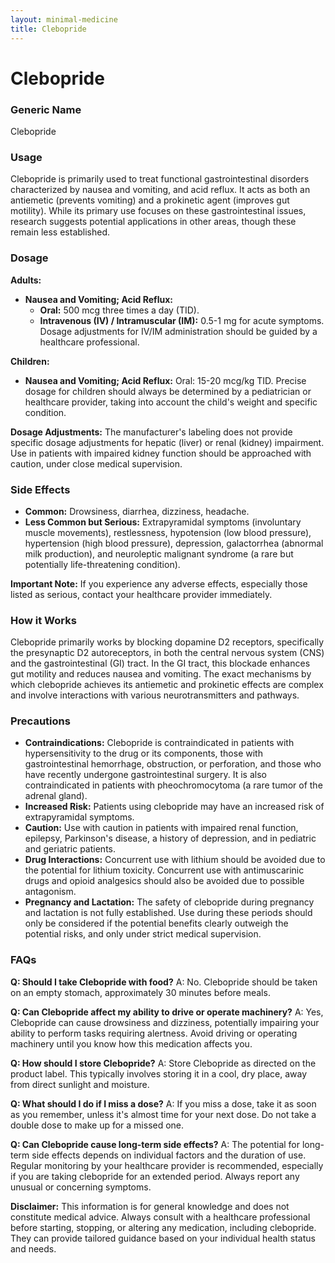 ```yaml
---
layout: minimal-medicine
title: Clebopride
---
```


# Clebopride
### Generic Name
Clebopride

### Usage
Clebopride is primarily used to treat functional gastrointestinal disorders characterized by nausea and vomiting, and acid reflux.  It acts as both an antiemetic (prevents vomiting) and a prokinetic agent (improves gut motility).  While its primary use focuses on these gastrointestinal issues, research suggests potential applications in other areas, though these remain less established.


### Dosage

**Adults:**

* **Nausea and Vomiting; Acid Reflux:**
    * **Oral:** 500 mcg three times a day (TID).
    * **Intravenous (IV) / Intramuscular (IM):** 0.5-1 mg for acute symptoms.  Dosage adjustments for IV/IM administration should be guided by a healthcare professional.

**Children:**

* **Nausea and Vomiting; Acid Reflux:** Oral: 15-20 mcg/kg TID.  Precise dosage for children should always be determined by a pediatrician or healthcare provider, taking into account the child's weight and specific condition.

**Dosage Adjustments:**  The manufacturer's labeling does not provide specific dosage adjustments for hepatic (liver) or renal (kidney) impairment.  Use in patients with impaired kidney function should be approached with caution, under close medical supervision.


### Side Effects

* **Common:**  Drowsiness, diarrhea, dizziness, headache.
* **Less Common but Serious:** Extrapyramidal symptoms (involuntary muscle movements), restlessness, hypotension (low blood pressure), hypertension (high blood pressure), depression, galactorrhea (abnormal milk production), and neuroleptic malignant syndrome (a rare but potentially life-threatening condition).

**Important Note:**  If you experience any adverse effects, especially those listed as serious,  contact your healthcare provider immediately.

### How it Works

Clebopride primarily works by blocking dopamine D2 receptors, specifically the presynaptic D2 autoreceptors, in both the central nervous system (CNS) and the gastrointestinal (GI) tract.  In the GI tract, this blockade enhances gut motility and reduces nausea and vomiting.  The exact mechanisms by which clebopride achieves its antiemetic and prokinetic effects are complex and involve interactions with various neurotransmitters and pathways.


### Precautions

* **Contraindications:** Clebopride is contraindicated in patients with hypersensitivity to the drug or its components, those with gastrointestinal hemorrhage, obstruction, or perforation, and those who have recently undergone gastrointestinal surgery.  It is also contraindicated in patients with pheochromocytoma (a rare tumor of the adrenal gland).
* **Increased Risk:**  Patients using clebopride may have an increased risk of extrapyramidal symptoms.
* **Caution:** Use with caution in patients with impaired renal function, epilepsy, Parkinson's disease, a history of depression, and in pediatric and geriatric patients.
* **Drug Interactions:** Concurrent use with lithium should be avoided due to the potential for lithium toxicity.  Concurrent use with antimuscarinic drugs and opioid analgesics should also be avoided due to possible antagonism.
* **Pregnancy and Lactation:** The safety of clebopride during pregnancy and lactation is not fully established. Use during these periods should only be considered if the potential benefits clearly outweigh the potential risks, and only under strict medical supervision.


### FAQs

**Q: Should I take Clebopride with food?**
A: No. Clebopride should be taken on an empty stomach, approximately 30 minutes before meals.

**Q: Can Clebopride affect my ability to drive or operate machinery?**
A: Yes, Clebopride can cause drowsiness and dizziness, potentially impairing your ability to perform tasks requiring alertness. Avoid driving or operating machinery until you know how this medication affects you.

**Q: How should I store Clebopride?**
A: Store Clebopride as directed on the product label. This typically involves storing it in a cool, dry place, away from direct sunlight and moisture.

**Q: What should I do if I miss a dose?**
A:  If you miss a dose, take it as soon as you remember, unless it's almost time for your next dose. Do not take a double dose to make up for a missed one.

**Q: Can Clebopride cause long-term side effects?**
A:  The potential for long-term side effects depends on individual factors and the duration of use.  Regular monitoring by your healthcare provider is recommended, especially if you are taking clebopride for an extended period.  Always report any unusual or concerning symptoms.

**Disclaimer:** This information is for general knowledge and does not constitute medical advice. Always consult with a healthcare professional before starting, stopping, or altering any medication, including clebopride.  They can provide tailored guidance based on your individual health status and needs.

